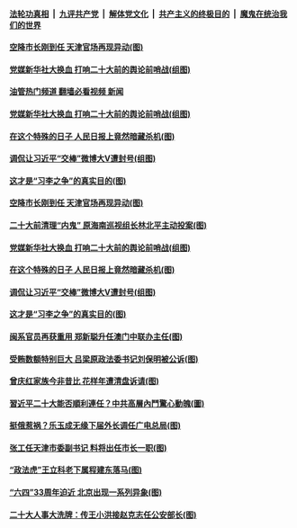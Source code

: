 ####  [法轮功真相](../../../../basic/blob/master/README.md?t=06010501) &nbsp;|&nbsp; [九评共产党](../../../../9ping.md/blob/master/README.md?t=06010501) &nbsp;|&nbsp; [解体党文化](../../../../jtdwh.md/blob/master/README.md?t=06010501)  &nbsp;|&nbsp; [共产主义的终极目的](../../../../gczydzjmd.md/blob/master/README.md?t=06010501) &nbsp;|&nbsp; [魔鬼在统治我们的世界](../../../../mgztzwmdsj.md/blob/master/README.md?t=06010501) 


#### [空降市长刚到任 天津官场再现异动(图)](../pages/p2/1007884.md?t=06010501) 

#### [党媒新华社大换血 打响二十大前的舆论前哨战(组图)](../pages/p2/1007899.md?t=06010501) 
#### [油管热门频道 翻墙必看视频 新闻](http://45.76.130.85:81/youtube.html?06010501)
#### [党媒新华社大换血 打响二十大前的舆论前哨战(组图)](../pages/p2/1007899.md?t=06010501) 

#### [在这个特殊的日子 人民日报上竟然暗藏杀机(图)](../pages/p2/1007896.md?t=06010501) 

#### [调侃让习近平“交棒”微博大V遭封号(组图)](../pages/p2/1007885.md?t=06010501) 

#### [这才是“习李之争”的真实目的(图)](../pages/p2/1007810.md?t=06010501) 




#### [空降市长刚到任 天津官场再现异动(图)](../pages/p2/1007884.md?t=06010501) 

#### [二十大前清理“内鬼” 原海南巡视组长林北平主动投案(图)](../pages/p2/1007908.md?t=06010501) 

#### [党媒新华社大换血 打响二十大前的舆论前哨战(组图)](../pages/p2/1007899.md?t=06010501) 

#### [在这个特殊的日子 人民日报上竟然暗藏杀机(图)](../pages/p2/1007896.md?t=06010501) 

#### [调侃让习近平“交棒”微博大V遭封号(组图)](../pages/p2/1007885.md?t=06010501) 


#### [这才是“习李之争”的真实目的(图)](../pages/p2/1007810.md?t=06010501) 


#### [闽系官员再获重用 郑新聪升任澳门中联办主任(图)](../pages/p2/1007833.md?t=06010501) 

#### [受贿数额特别巨大 吕梁原政法委书记刘保明被公诉(图)](../pages/p2/1007823.md?t=06010501) 

#### [曾庆红家族今非昔比 花样年遭清盘诉请(图)](../pages/p2/1007818.md?t=06010501) 

#### [習近平二十大能否順利連任？中共高層內鬥驚心動魄(圖)](../pages/p2/1007804.md?t=06010501) 

#### [挺俄惹祸？乐玉成无缘下届外长调任广电总局(图)](../pages/p2/1007760.md?t=06010501) 

#### [张工任天津市委副书记 料将出任市长一职(图)](../pages/p2/1007746.md?t=06010501) 

#### [“政法虎”王立科老下属程建东落马(图)](../pages/p2/1007756.md?t=06010501) 

#### [“六四”33周年迫近 北京出现一系列异象(图)](../pages/p2/1007762.md?t=06010501) 

#### [二十大人事大洗牌：传王小洪接赵克志任公安部长(图)](../pages/p2/1007682.md?t=06010501) 

<img src='http://gfw-breaker.win/goodnews/indexes/p2.md' width='0px' height='0px'/>
